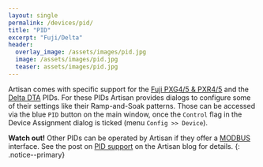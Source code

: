 ```yaml
---
layout: single
permalink: /devices/pid/
title: "PID"
excerpt: "Fuji/Delta"
header:
  overlay_image: /assets/images/pid.jpg
  image: /assets/images/pid.jpg
  teaser: assets/images/pid.jpg
---
```


Artisan comes with specific support for the [Fuji PXG4/5 & PXR4/5](https://www.fujielectric.com/products/instruments/products/controller/top.html) and the [Delta DTA](http://www.deltaww.com/Products/CategoryListT1.aspx?CID=060405&PID=ALL&hl=en-US)  PIDs. For these PIDs Artisan provides dialogs to configure some of their settings like their Ramp-and-Soak patterns. Those can be accessed via the blue `PID` button on the main window, once the `Control` flag in the Device Assignment dialog is ticked (menu `Config >> Device`).

**Watch out!** Other PIDs can be operated by Artisan if they offer a [MODBUS](/devices/modbus/) interface. See the post on [PID support](https://artisan-roasterscope.blogspot.it/2016/11/pid-control.html) on the Artisan blog for details.
{: .notice--primary}